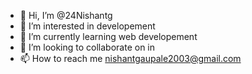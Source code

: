 - 👋 Hi, I’m @24Nishantg
- 👀 I’m interested in developement
- 🌱 I’m currently learning web developement
- 💞️ I’m looking to collaborate on in
- 📫 How to reach me nishantgaupale2003@gmail.com

<!---
24Nishantg/24Nishantg is a ✨ special ✨ repository because its `README.md` (this file) appears on your GitHub profile.
You can click the Preview link to take a look at your changes.
--->
